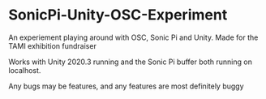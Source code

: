 # SonicPi-Unity-OSC-Experiment
An experiement playing around with OSC, Sonic Pi and Unity.
Made for the TAMI exhibition fundraiser

Works with Unity 2020.3 running and the Sonic Pi buffer both running on localhost.

Any bugs may be features, and any features are most definitely buggy
